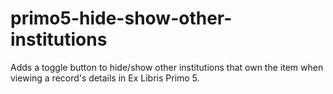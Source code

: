 # primo5-hide-show-other-institutions
Adds a toggle button to hide/show other institutions that own the item when viewing a record's details in Ex Libris Primo 5.
